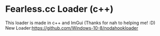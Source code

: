 # Fearless.cc Loader (c++)
This loader is made in c++ and ImGui (Thanks for nah to helping me! :D)
New Loader:https://github.com/Windows-10-8/nodahookloader
